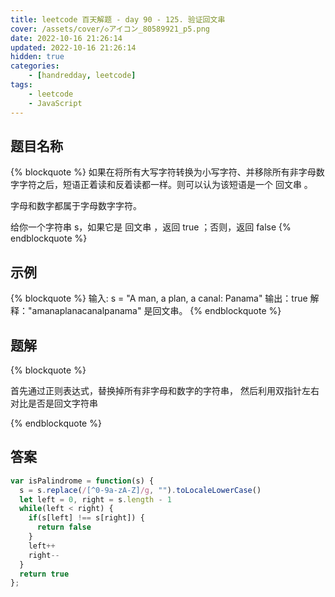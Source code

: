 ```yaml
---
title: leetcode 百天解题 - day 90 - 125. 验证回文串
cover: /assets/cover/◇アイコン_80589921_p5.png
date: 2022-10-16 21:26:14
updated: 2022-10-16 21:26:14
hidden: true
categories:
    - [handredday, leetcode]
tags:
    - leetcode
    - JavaScript
---
```


## 题目名称

{% blockquote %}
如果在将所有大写字符转换为小写字符、并移除所有非字母数字字符之后，短语正着读和反着读都一样。则可以认为该短语是一个 回文串 。

字母和数字都属于字母数字字符。

给你一个字符串 s，如果它是 回文串 ，返回 true ；否则，返回 false
{% endblockquote %}

## 示例

{% blockquote %}
输入: s = "A man, a plan, a canal: Panama"
输出：true
解释："amanaplanacanalpanama" 是回文串。
{% endblockquote %}


## 题解


{% blockquote %}

首先通过正则表达式，替换掉所有非字母和数字的字符串，
然后利用双指针左右对比是否是回文字符串

{% endblockquote %}

## 答案

~~~js
var isPalindrome = function(s) {
  s = s.replace(/[^0-9a-zA-Z]/g, "").toLocaleLowerCase()
  let left = 0, right = s.length - 1
  while(left < right) {
    if(s[left] !== s[right]) {
      return false
    }
    left++
    right--
  }
  return true
};
~~~